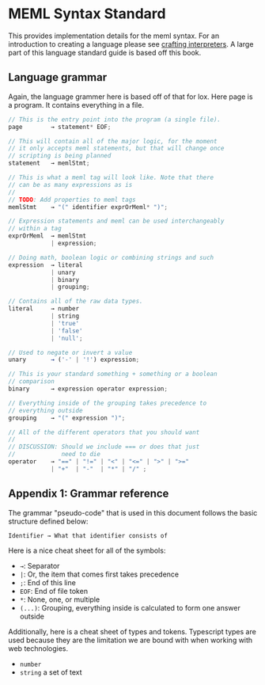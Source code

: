 # MEML Syntax Standard

This provides implementation details for the meml syntax. For an introduction to creating a language please see [crafting interpreters](https://craftinginterpreters.com/). A large part of this language standard guide is based off this book.

## Language grammar

Again, the language grammer here is based off of that for lox. Here page is a program. It contains everything in a file.

```ts
// This is the entry point into the program (a single file).
page        → statement* EOF;

// This will contain all of the major logic, for the moment
// it only accepts meml statements, but that will change once
// scripting is being planned
statement   → memlStmt;

// This is what a meml tag will look like. Note that there
// can be as many expressions as is
//
// TODO: Add properties to meml tags
memlStmt    → "(" identifier exprOrMeml* ")";

// Expression statements and meml can be used interchangeably
// within a tag
exprOrMeml  → memlStmt
            | expression;

// Doing math, boolean logic or combining strings and such
expression  → literal
            | unary
            | binary
            | grouping;

// Contains all of the raw data types.
literal     → number
            | string
            | 'true'
            | 'false'
            | 'null';

// Used to negate or invert a value
unary       → ('-' | '!') expression;

// This is your standard something + something or a boolean
// comparison
binary      → expression operator expression;

// Everything inside of the grouping takes precedence to
// everything outside
grouping    → "(" expression ")";

// All of the different operators that you should want
//
// DISCUSSION: Should we include === or does that just
//             need to die
operator    → "==" | "!=" | "<" | "<=" | ">" | ">="
            | "+"  | "-"  | "*" | "/" ;
```

## Appendix 1: Grammar reference

The grammar "pseudo-code" that is used in this document follows the basic structure defined below:

```
Identifier → What that identifier consists of
```

Here is a nice cheat sheet for all of the symbols:

- `→`: Separator
- `|`: Or, the item that comes first takes precedence
- `;`: End of this line
- `EOF`: End of file token
- `*`: None, one, or multiple
- `(...)`: Grouping, everything inside is calculated to form one answer outside

Additionally, here is a cheat sheet of types and tokens. Typescript types are used because they are the limitation we are bound with when working with web technologies.

- `number`
- `string` a set of text

